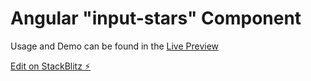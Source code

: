 # Angular "input-stars" Component

Usage and Demo can be found in the [Live Preview](https://angular-x2xcby.stackblitz.io/)

[Edit on StackBlitz ⚡️](https://stackblitz.com/edit/angular-x2xcby)
